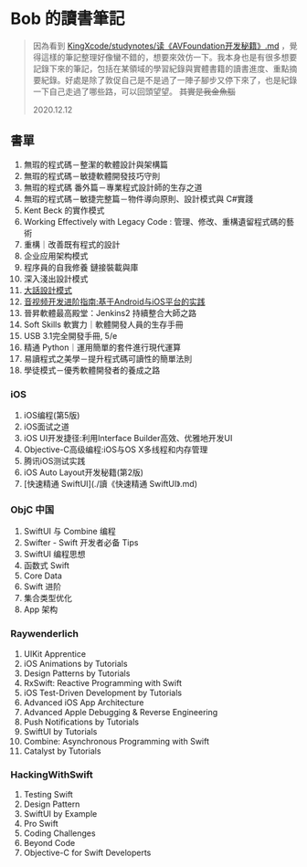 # Bob 的讀書筆記

> 因為看到 [KingXcode/studynotes/读《AVFoundation开发秘籍》.md](https://github.com/KingXcode/studynotes/blob/master/%E8%AF%BB%E3%80%8AAVFoundation%E5%BC%80%E5%8F%91%E7%A7%98%E7%B1%8D%E3%80%8B.md) ，覺得這樣的筆記整理好像蠻不錯的，想要來效仿一下。我本身也是有很多想要記錄下來的筆記，包括在某領域的學習紀錄與實體書籍的讀書進度、重點摘要紀錄。好處是除了敦促自己是不是過了一陣子腳步又停下來了，也是紀錄一下自己走過了哪些路，可以回頭望望。 ~~其實是我金魚腦~~
>
> 2020.12.12


## 書單

1. 無瑕的程式碼－整潔的軟體設計與架構篇
2. 無瑕的程式碼－敏捷軟體開發技巧守則
3. 無瑕的程式碼 番外篇－專業程式設計師的生存之道 
4. 無瑕的程式碼－敏捷完整篇－物件導向原則、設計模式與 C#實踐
5. Kent Beck 的實作模式
6. Working Effectively with Legacy Code : 管理、修改、重構遺留程式碼的藝術
7. 重構｜改善既有程式的設計
8. 企业应用架构模式
9. 程序員的自我修養 鏈接裝載與庫
10. 深入淺出設計模式
11. [大話設計模式](./讀《大話設計模式》.md)
12. [音视频开发进阶指南:基于Android与iOS平台的实践](./讀《音视频开发进阶指南:基于Android与iOS平台的实践》.md)
13. 晉昇軟體最高殿堂：Jenkins2 持續整合大師之路
14. Soft Skills 軟實力｜軟體開發人員的生存手冊
15. USB 3.1完全開發手冊, 5/e
16. 精通 Python｜運用簡單的套件進行現代運算
17. 易讀程式之美學－提升程式碼可讀性的簡單法則
18. 學徒模式－優秀軟體開發者的養成之路

### iOS
01. iOS编程(第5版)
02. iOS面试之道
03. iOS UI开发捷径:利用Interface Builder高效、优雅地开发UI
04. Objective-C高级编程:iOS与OS X多线程和内存管理
05. 腾讯iOS测试实践
06. iOS Auto Layout开发秘籍(第2版)
07. [快速精通 SwiftUI](./讀《快速精通 SwiftUI》.md)

### ObjC 中国
01. SwiftUI 与 Combine 编程
02. Swifter - Swift 开发者必备 Tips
03. SwiftUI 编程思想
04. 函数式 Swift
05. Core Data
06. Swift 进阶
07. 集合类型优化
08. App 架构

### Raywenderlich
01. UIKit Apprentice
02. iOS Animations by Tutorials
03. Design Patterns by Tutorials
04. RxSwift: Reactive Programming with Swift
05. iOS Test-Driven Development by Tutorials
06. Advanced iOS App Architecture
07. Advanced Apple Debugging & Reverse Engineering
08. Push Notifications by Tutorials
09. SwiftUI by Tutorials
10. Combine: Asynchronous Programming with Swift
11. Catalyst by Tutorials

### HackingWithSwift
01. Testing Swift 
02. Design Pattern
03. SwiftUI by Example
04. Pro Swift 
05. Coding Challenges
06. Beyond Code
07. Objective-C for Swift Developerts
